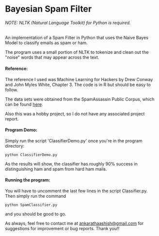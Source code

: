 # Bayesian Spam Filter

###### NOTE: NLTK (Natural Language Toolkit) for Python is required.

An implementation of a Spam Filter in Python that uses the Naive Bayes Model to classify emails as spam or ham.

The program uses a small portion of NLTK to tokenize and clean out the "noise" words that may appear across the text.

#### Reference:

The reference I used was Machine Learning for Hackers by Drew Conway and John Myles White, Chapter 3. The code is in R but should be easy to follow. 

The data sets were obtained from the SpamAssassin Public Corpus, which can be found [here](http://spamassassin.apache.org/old/publiccorpus/).

Also this was a hobby project, so I do not have any associated project report.

#### Program Demo:

Simply run the script 'ClassifierDemo.py' once you're in the program directory:

```
python ClassifierDemo.py
```

As the results will show, the classifier has roughly 90% success in distinguishing ham and spam from hard ham mails.

#### Running the program:

You will have to uncomment the last few lines in the script Classifier.py. Then simply run the command

```
python SpamClassifier.py
```

and you should be good to go.

As always, feel free to contact me at ankarathaashish@gmail.com for suggestions for improvement or bug reports. Thank you!!


